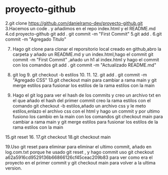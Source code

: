 # proyecto-github
2.git clone https://github.com/danielramo-dev/proyecto-github.git
3.Hacemos un code . y añadimos en el repo index.html y el README.md
4.cd proyecto-github  git add .  git commit -m "First Commit"
5.git add . 
6.git commit -m "Agregado Titulo"

7. Hago git clone para clonar el reporsitorio local creado en github,abro la carpeta y añado un README.md y un index.html,hago el commit git commit -m "First Commit" ,añado un h1 al index.html y hago el commit con los comandos git add .  git commit -m "Actualizado README.md"

8. git log 9. git checkout -b estilos 10. 11.  12. git add .  git commit -m "Agregado CSS"  13.git checkout main para cambiar a rama main y  git merge estilos para fusionar los estilos de la rama estilos con la main

14. Hago el git log para ver el hash de los commits y creo un archivo txt en el que añado el hash del primer commit
creo la rama estilos con el comando git checkout -b estilos,añado un archivo css y le meto estilos,enlazo el archivo css con el html y hago un commit y por ultimo fusiono 
los cambio en la main con los comandos git checkout main para cambiar a rama main y  git merge estilos para fusionar los estilos de la rama estilos con la main

15.git reset
16.
17.git checkout
18.git checkout main

19.Uso git reset para eliminar para eliminar el ultimo commit, añado en log.com.txt porque he usado git reset , y hago commit uso  git checkout a62a5916cd9529136b66866126cf45ceac209b83 para ver como era el proyecto en el primer commit
y  git checkout main para volver a la ultima version.
